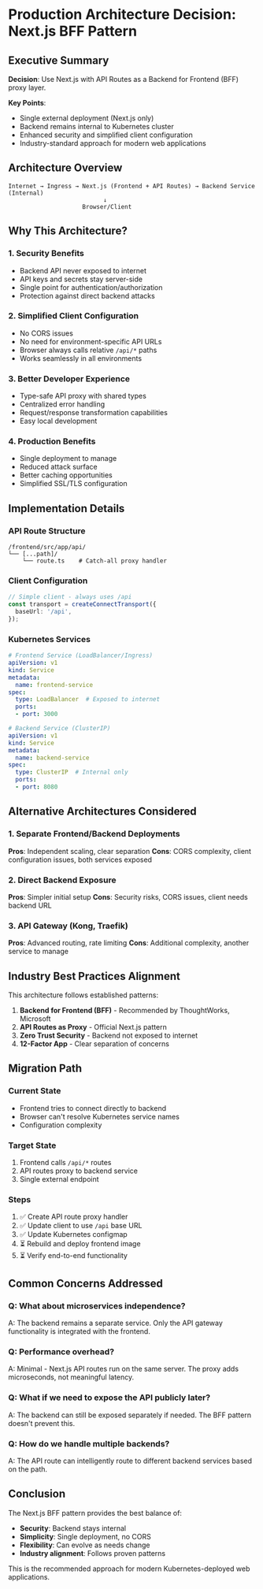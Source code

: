 # Production Architecture Decision: Next.js BFF Pattern

## Executive Summary

**Decision**: Use Next.js with API Routes as a Backend for Frontend (BFF) proxy layer.

**Key Points**:
- Single external deployment (Next.js only)
- Backend remains internal to Kubernetes cluster
- Enhanced security and simplified client configuration
- Industry-standard approach for modern web applications

## Architecture Overview

```
Internet → Ingress → Next.js (Frontend + API Routes) → Backend Service (Internal)
                           ↓
                     Browser/Client
```

## Why This Architecture?

### 1. **Security Benefits**
- Backend API never exposed to internet
- API keys and secrets stay server-side
- Single point for authentication/authorization
- Protection against direct backend attacks

### 2. **Simplified Client Configuration**
- No CORS issues
- No need for environment-specific API URLs
- Browser always calls relative `/api/*` paths
- Works seamlessly in all environments

### 3. **Better Developer Experience**
- Type-safe API proxy with shared types
- Centralized error handling
- Request/response transformation capabilities
- Easy local development

### 4. **Production Benefits**
- Single deployment to manage
- Reduced attack surface
- Better caching opportunities
- Simplified SSL/TLS configuration

## Implementation Details

### API Route Structure
```
/frontend/src/app/api/
└── [...path]/
    └── route.ts    # Catch-all proxy handler
```

### Client Configuration
```typescript
// Simple client - always uses /api
const transport = createConnectTransport({
  baseUrl: '/api',
});
```

### Kubernetes Services
```yaml
# Frontend Service (LoadBalancer/Ingress)
apiVersion: v1
kind: Service
metadata:
  name: frontend-service
spec:
  type: LoadBalancer  # Exposed to internet
  ports:
  - port: 3000

# Backend Service (ClusterIP)
apiVersion: v1
kind: Service
metadata:
  name: backend-service
spec:
  type: ClusterIP  # Internal only
  ports:
  - port: 8080
```

## Alternative Architectures Considered

### 1. Separate Frontend/Backend Deployments
**Pros**: Independent scaling, clear separation
**Cons**: CORS complexity, client configuration issues, both services exposed

### 2. Direct Backend Exposure
**Pros**: Simpler initial setup
**Cons**: Security risks, CORS issues, client needs backend URL

### 3. API Gateway (Kong, Traefik)
**Pros**: Advanced routing, rate limiting
**Cons**: Additional complexity, another service to manage

## Industry Best Practices Alignment

This architecture follows established patterns:

1. **Backend for Frontend (BFF)** - Recommended by ThoughtWorks, Microsoft
2. **API Routes as Proxy** - Official Next.js pattern
3. **Zero Trust Security** - Backend not exposed to internet
4. **12-Factor App** - Clear separation of concerns

## Migration Path

### Current State
- Frontend tries to connect directly to backend
- Browser can't resolve Kubernetes service names
- Configuration complexity

### Target State
1. Frontend calls `/api/*` routes
2. API routes proxy to backend service
3. Single external endpoint

### Steps
1. ✅ Create API route proxy handler
2. ✅ Update client to use `/api` base URL
3. ✅ Update Kubernetes configmap
4. ⏳ Rebuild and deploy frontend image
5. ⏳ Verify end-to-end functionality

## Common Concerns Addressed

### Q: What about microservices independence?
A: The backend remains a separate service. Only the API gateway functionality is integrated with the frontend.

### Q: Performance overhead?
A: Minimal - Next.js API routes run on the same server. The proxy adds microseconds, not meaningful latency.

### Q: What if we need to expose the API publicly later?
A: The backend can still be exposed separately if needed. The BFF pattern doesn't prevent this.

### Q: How do we handle multiple backends?
A: The API route can intelligently route to different backend services based on the path.

## Conclusion

The Next.js BFF pattern provides the best balance of:
- **Security**: Backend stays internal
- **Simplicity**: Single deployment, no CORS
- **Flexibility**: Can evolve as needs change
- **Industry alignment**: Follows proven patterns

This is the recommended approach for modern Kubernetes-deployed web applications.